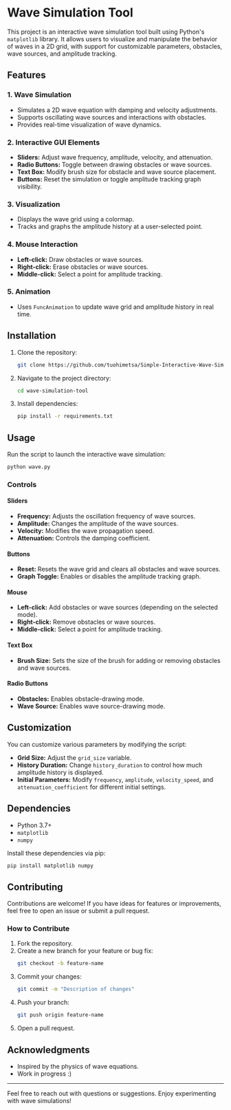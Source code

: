 # Wave Simulation Tool

This project is an interactive wave simulation tool built using Python's `matplotlib` library. It allows users to visualize and manipulate the behavior of waves in a 2D grid, with support for customizable parameters, obstacles, wave sources, and amplitude tracking.

## Features

### 1. **Wave Simulation**
- Simulates a 2D wave equation with damping and velocity adjustments.
- Supports oscillating wave sources and interactions with obstacles.
- Provides real-time visualization of wave dynamics.

### 2. **Interactive GUI Elements**
- **Sliders:** Adjust wave frequency, amplitude, velocity, and attenuation.
- **Radio Buttons:** Toggle between drawing obstacles or wave sources.
- **Text Box:** Modify brush size for obstacle and wave source placement.
- **Buttons:** Reset the simulation or toggle amplitude tracking graph visibility.

### 3. **Visualization**
- Displays the wave grid using a colormap.
- Tracks and graphs the amplitude history at a user-selected point.

### 4. **Mouse Interaction**
- **Left-click:** Draw obstacles or wave sources.
- **Right-click:** Erase obstacles or wave sources.
- **Middle-click:** Select a point for amplitude tracking.

### 5. **Animation**
- Uses `FuncAnimation` to update wave grid and amplitude history in real time.

## Installation

1. Clone the repository:
    ```bash
    git clone https://github.com/tuohimetsa/Simple-Interactive-Wave-Simulation
    ```

2. Navigate to the project directory:
    ```bash
    cd wave-simulation-tool
    ```

3. Install dependencies:
    ```bash
    pip install -r requirements.txt
    ```

## Usage

Run the script to launch the interactive wave simulation:
```bash
python wave.py
```

### Controls

#### Sliders
- **Frequency:** Adjusts the oscillation frequency of wave sources.
- **Amplitude:** Changes the amplitude of the wave sources.
- **Velocity:** Modifies the wave propagation speed.
- **Attenuation:** Controls the damping coefficient.

#### Buttons
- **Reset:** Resets the wave grid and clears all obstacles and wave sources.
- **Graph Toggle:** Enables or disables the amplitude tracking graph.

#### Mouse
- **Left-click:** Add obstacles or wave sources (depending on the selected mode).
- **Right-click:** Remove obstacles or wave sources.
- **Middle-click:** Select a point for amplitude tracking.

#### Text Box
- **Brush Size:** Sets the size of the brush for adding or removing obstacles and wave sources.

#### Radio Buttons
- **Obstacles:** Enables obstacle-drawing mode.
- **Wave Source:** Enables wave source-drawing mode.

## Customization

You can customize various parameters by modifying the script:
- **Grid Size:** Adjust the `grid_size` variable.
- **History Duration:** Change `history_duration` to control how much amplitude history is displayed.
- **Initial Parameters:** Modify `frequency`, `amplitude`, `velocity_speed`, and `attenuation_coefficient` for different initial settings.

## Dependencies

- Python 3.7+
- `matplotlib`
- `numpy`

Install these dependencies via pip:
```bash
pip install matplotlib numpy
```

## Contributing

Contributions are welcome! If you have ideas for features or improvements, feel free to open an issue or submit a pull request.

### How to Contribute
1. Fork the repository.
2. Create a new branch for your feature or bug fix:
   ```bash
   git checkout -b feature-name
   ```
3. Commit your changes:
   ```bash
   git commit -m "Description of changes"
   ```
4. Push your branch:
   ```bash
   git push origin feature-name
   ```
5. Open a pull request.

## Acknowledgments

- Inspired by the physics of wave equations.
- Work in progress :)

---

Feel free to reach out with questions or suggestions. Enjoy experimenting with wave simulations!

